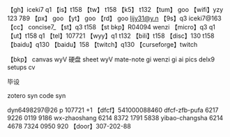 【gh】iceki7 q1
【is】t158
【tw】 t158
【k5】 t132
【tum】 goo
【wifi】yzy 123 789
【px】 goo
【yt】 goo
【rd】 goo
lijy31@y.n
【9s】q3
iceki7@163
【cc】 concise7_
【st】q3 t158
【st bkp】R04094 wenzi
【micro】q3  q1
【ut】t158 q1
【tel】107721
【wyy】q1 t132
【bili】t158
【disc】130 t158
【baidu】q130
【baidu】158
【twitch】q130
【curseforge】twitch

【bkp】
canvas  wyV     硬盘
sheet   wyV
mate-note   gi
wenzi   gi
ai pics
delx9
setups
cv

毕设

zotero  syn
code    syn


dyn6498297@26
p 107721 +1
【dfcf】541000088460
dfcf-zfb-pufa   6217 9226 0119 9186
wx-zhaoshang    6214 8372 1791 5838
yibao-changsha  6214 4678 7324 0950 920
【door】307-202-88
